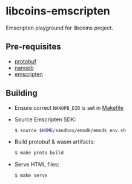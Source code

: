 # libcoins-emscripten

Emscripten playground for libcoins project.

## Pre-requisites

- [protobuf](https://github.com/protocolbuffers/protobuf)
- [nanopb](https://github.com/nanopb/nanopb)
- [emscripten](https://github.com/emscripten-core/emscripten)

## Building

- Ensure correct `NANOPB_DIR` is set in [Makefile](Makefile)
- Source Emscripten SDK:

    ```sh
    $ source $HOME/sandbox/emsdk/emsdk_env.sh
    ```

- Build protobuf & wasm artifacts:

    ```sh
    $ make proto build
    ```

- Serve HTML files:

    ```sh
    $ make serve
    ```
